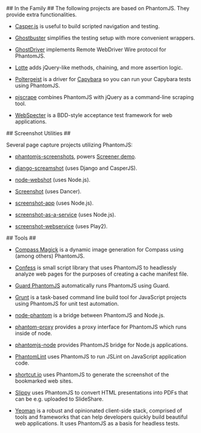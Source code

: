 <a id="in-the-family" />
## In the Family ##
The following projects are based on PhantomJS. They provide extra functionalities.

 * [Casper.js](https://casperjs.org) is useful to build scripted navigation and testing.

 * [Ghostbuster](https://github.com/joshbuddy/ghostbuster) simplifies the testing setup with more convenient wrappers.

 * [GhostDriver](https://github.com/detro/ghostdriver) implements Remote WebDriver Wire protocol for PhantomJS.

 * [Lotte](https://github.com/StanAngeloff/lotte) adds jQuery-like methods, chaining, and more assertion logic.

 * [Poltergeist](https://github.com/jonleighton/poltergeist) is a driver for [Capybara](https://github.com/jnicklas/capybara) so you can run your Capybara tests using PhantomJS.

 * [pjscrape](https://github.com/nrabinowitz/pjscrape) combines PhantomJS with jQuery as a command-line scraping tool.

 * [WebSpecter](https://github.com/jgonera/webspecter) is a BDD-style acceptance test framework for web applications.


<a id="screenshot-utilities" />
## Screenshot Utilities ##

Several page capture projects utilizing PhantomJS:

 * [phantomjs-screenshots](https://github.com/hggh/phantomjs-screenshots), powers [Screener demo](http://screener.brachium-system.net).

 * [django-screamshot](https://github.com/makinacorpus/django-screamshot) (uses Django and CasperJS).

 * [node-webshot](https://github.com/brenden/node-webshot) (uses Node.js).

 * [Screenshot](https://github.com/jegade/Screenshot) (uses Dancer).

 * [screenshot-app](https://github.com/visionmedia/screenshot-app) (uses Node.js).

 * [screenshot-as-a-service](https://github.com/fzaninotto/screenshot-as-a-service) (uses Node.js).

 * [screenshot-webservice](https://github.com/gre/screenshot-webservice) (uses Play2).


<a id="tools" />
## Tools ##

 * [Compass Magick](https://github.com/StanAngeloff/compass-magick) is a dynamic image generation for Compass using (among others) PhantomJS.

 * [Confess](https://github.com/jamesgpearce/confess) is small script library that uses PhantomJS to headlessly analyze web pages for the purposes of creating a cache manifest file.

 * [Guard PhantomJS](https://github.com/carhartl/guard-phantomjs) automatically runs PhantomJS using Guard.

 * [Grunt](http://gruntjs.org/) is a task-based command line build tool for JavaScript projects using PhantomJS for unit test automation.

 * [node-phantom](https://github.com/alexscheelmeyer/node-phantom) is a bridge between PhantomJS and Node.js.

 * [phantom-proxy](https://github.com/sheebz/phantom-proxy) provides a proxy interface for PhantomJS which runs inside of node.

 * [phantomjs-node](https://github.com/sgentle/phantomjs-node) provides PhantomJS bridge for Node.js applications.

 * [PhantomLint](https://github.com/arthurakay/PhantomLint) uses PhantomJS to run JSLint on JavaScript application code.

 * [shortcut.io](https://github.com/hukl/shortcut.io) uses PhantomJS to generate the screenshot of the bookmarked web sites.

 * [Slippy](https://github.com/Seldaek/slippy) uses PhantomJS to convert HTML presentations into PDFs that can be e.g. uploaded to SlideShare.

 * [Yeoman](http://github.com/yeoman/yeoman) is a robust and opinionated client-side stack, comprised of tools and frameworks that can help developers quickly build beautiful web applications. It uses PhantomJS as a basis for headless tests.